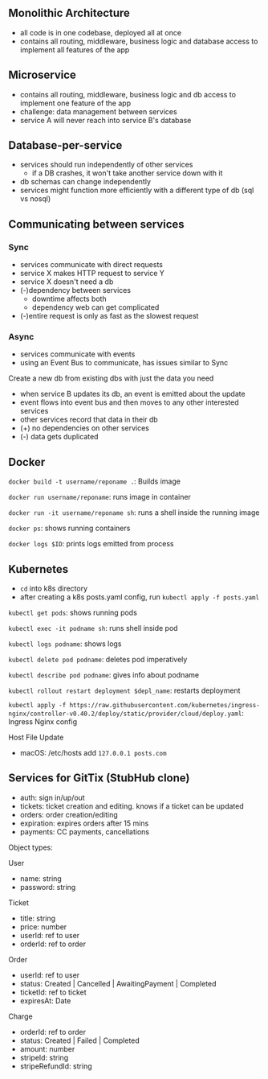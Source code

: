## Monolithic Architecture

- all code is in one codebase, deployed all at once
- contains all routing, middleware, business logic and database access to implement all features of the app

## Microservice

- contains all routing, middleware, business logic and db access to implement one feature of the app
- challenge: data management between services
- service A will never reach into service B's database

## Database-per-service

- services should run independently of other services
  - if a DB crashes, it won't take another service down with it
- db schemas can change independently
- services might function more efficiently with a different type of db (sql vs nosql)

## Communicating between services

### Sync

- services communicate with direct requests
- service X makes HTTP request to service Y
- service X doesn't need a db
- (-)dependency between services
  - downtime affects both
  - dependency web can get complicated
- (-)entire request is only as fast as the slowest request

### Async

- services communicate with events
- using an Event Bus to communicate, has issues similar to Sync

Create a new db from existing dbs with just the data you need

- when service B updates its db, an event is emitted about the update
- event flows into event bus and then moves to any other interested services
- other services record that data in their db
- (+) no dependencies on other services
- (-) data gets duplicated

## Docker

`docker build -t username/reponame .`: Builds image

`docker run username/reponame`: runs image in container

`docker run -it username/reponame sh`: runs a shell inside the running image

`docker ps`: shows running containers

`docker logs $ID`: prints logs emitted from process

## Kubernetes

- `cd` into k8s directory
- after creating a k8s posts.yaml config, run `kubectl apply -f posts.yaml`

`kubectl get pods`: shows running pods

`kubectl exec -it podname sh`: runs shell inside pod

`kubectl logs podname`: shows logs

`kubectl delete pod podname`: deletes pod imperatively

`kubectl describe pod podname`: gives info about podname

`kubectl rollout restart deployment $depl_name`: restarts deployment

`kubectl apply -f https://raw.githubusercontent.com/kubernetes/ingress-nginx/controller-v0.40.2/deploy/static/provider/cloud/deploy.yaml`: Ingress Nginx config

Host File Update

- macOS: /etc/hosts
  add `127.0.0.1 posts.com`

## Services for GitTix (StubHub clone)

- auth: sign in/up/out
- tickets: ticket creation and editing. knows if a ticket can be updated
- orders: order creation/editing
- expiration: expires orders after 15 mins
- payments: CC payments, cancellations

Object types:

User

- name: string
- password: string

Ticket

- title: string
- price: number
- userId: ref to user
- orderId: ref to order

Order

- userId: ref to user
- status: Created | Cancelled | AwaitingPayment | Completed
- ticketId: ref to ticket
- expiresAt: Date

Charge

- orderId: ref to order
- status: Created | Failed | Completed
- amount: number
- stripeId: string
- stripeRefundId: string
